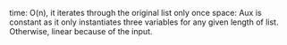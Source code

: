 time: O(n), it iterates through the original list only once
space: Aux is constant as it only instantiates three variables for any given length of list. Otherwise, linear because of the input.
